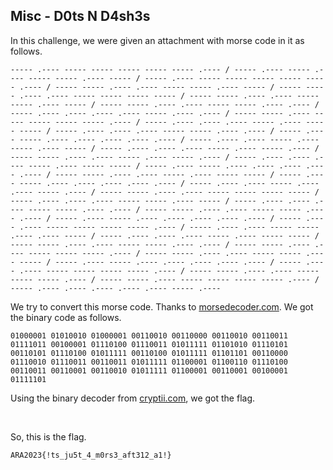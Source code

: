## Misc - D0ts N D4sh3s

In this challenge, we were given an attachment with morse code in it as follows.

```
----- .---- ----- ----- ----- ----- ----- .---- / ----- .---- ----- .---- ----- ----- .---- ----- / ----- .---- ----- ----- ----- ----- ----- .---- / ----- ----- .---- .---- ----- ----- .---- ----- / ----- ----- .---- .---- ----- ----- ----- ----- / ----- ----- .---- .---- ----- ----- .---- ----- / ----- ----- .---- .---- ----- ----- .---- .---- / ----- .---- .---- .---- .---- ----- .---- .---- / ----- ----- .---- ----- ----- ----- ----- .---- / ----- .---- .---- .---- ----- .---- ----- ----- / ----- .---- .---- .---- ----- ----- .---- .---- / ----- .---- ----- .---- .---- .---- .---- .---- / ----- .---- .---- ----- .---- ----- .---- ----- / ----- .---- .---- .---- ----- .---- ----- .---- / ----- ----- .---- .---- ----- .---- ----- .---- / ----- .---- .---- .---- ----- .---- ----- ----- / ----- .---- ----- .---- .---- .---- .---- .---- / ----- ----- .---- .---- ----- .---- ----- ----- / ----- .---- ----- .---- .---- .---- .---- .---- / ----- .---- .---- ----- .---- .---- ----- .---- / ----- ----- .---- .---- ----- ----- ----- ----- / ----- .---- .---- .---- ----- ----- .---- ----- / ----- .---- .---- .---- ----- ----- .---- .---- / ----- ----- .---- .---- ----- ----- .---- .---- / ----- .---- ----- .---- .---- .---- .---- .---- / ----- .---- .---- ----- ----- ----- ----- .---- / ----- .---- .---- ----- ----- .---- .---- ----- / ----- .---- .---- .---- ----- .---- ----- ----- / ----- ----- .---- .---- ----- ----- .---- .---- / ----- ----- .---- .---- ----- ----- ----- .---- / ----- ----- .---- .---- ----- ----- .---- ----- / ----- .---- ----- .---- .---- .---- .---- .---- / ----- .---- .---- ----- ----- ----- ----- .---- / ----- ----- .---- .---- ----- ----- ----- .---- / ----- ----- .---- ----- ----- ----- ----- .---- / ----- .---- .---- .---- .---- .---- ----- .----
```

We try to convert this morse code. Thanks to [morsedecoder.com](https://morsedecoder.com/id/). We got the binary code as follows.

```
01000001 01010010 01000001 00110010 00110000 00110010 00110011 01111011 00100001 01110100 01110011 01011111 01101010 01110101 00110101 01110100 01011111 00110100 01011111 01101101 00110000 01110010 01110011 00110011 01011111 01100001 01100110 01110100 00110011 00110001 00110010 01011111 01100001 00110001 00100001 01111101
```

Using the binary decoder from [cryptii.com](https://cryptii.com/pipes/binary-decoder), we got the flag.

</br>

So, this is the flag.

```
ARA2023{!ts_ju5t_4_m0rs3_aft312_a1!}
```
